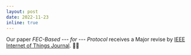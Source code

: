 ```yaml
---
layout: post
date: 2022-11-23
inline: true
---
```


Our paper *FEC-Based --- for --- Protocol* receives a Major revise by [IEEE Internet of Things Journal](https://ieee-iotj.org/). 💪💪